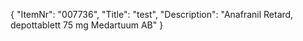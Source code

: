 {
  "ItemNr": "007736",
  "Title": "test",
  "Description": "Anafranil Retard, depottablett 75 mg Medartuum AB"
}